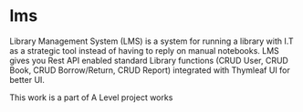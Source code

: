 # lms
Library Management System (LMS) is a system for running a library with I.T as a strategic tool instead of having to reply on manual notebooks. LMS gives you Rest API enabled standard Library functions (CRUD User, CRUD Book, CRUD Borrow/Return, CRUD Report) integrated with Thymleaf UI for better UI.

This work is a part of A Level project works
